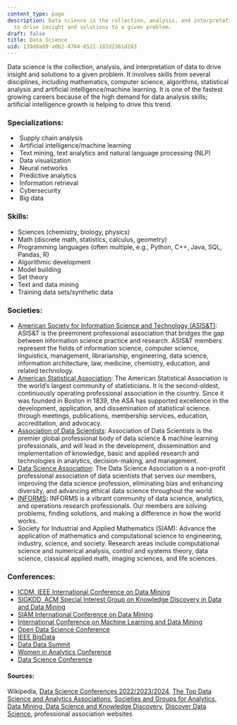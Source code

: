 ```yaml
---
content_type: page
description: Data science is the collection, analysis, and interpretation of data
  to drive insight and solutions to a given problem.
draft: false
title: Data Science
uid: 139d8a89-a0b2-4764-8521-182d2361d283
---
```

Data science is the collection, analysis, and interpretation of data to drive insight and solutions to a given problem. It involves skills from several disciplines, including mathematics, computer science, algorithms, statistical analysis and artificial intelligence/machine learning. It is one of the fastest growing careers because of the high demand for data analysis skills; artificial intelligence growth is helping to drive this trend.

### **Specializations:**

-  Supply chain analysis
-  Artificial intelligence/machine learning
-  Text mining, text analytics and natural language processing (NLP)
-  Data visualization
-  Neural networks
-  Predictive analytics
-  Information retrieval
-  Cybersecurity
-  Big data

### **Skills:**

- Sciences (chemistry, biology, physics)
- Math (discrete math, statistics, calculus, geometry)
- Programming languages (often multiple, e.g., Python, C++, Java, SQL, Pandas, R)
- Algorithmic development
- Model building
- Set theory
- Text and data mining
- Training data sets/synthetic data

### **Societies:**

- [American Society for Information Science and Technology (ASIS&T)](https://www.asist.org/): ASIS&T is the preeminent professional association that bridges the gap between information science practice and research. ASIS&T members represent the fields of information science, computer science, linguistics, management, librarianship, engineering, data science, information architecture, law, medicine, chemistry, education, and related technology.
- [American Statistical Association](https://www.amstat.org/): The American Statistical Association is the world’s largest community of statisticians. It is the second-oldest, continuously operating professional association in the country. Since it was founded in Boston in 1839, the ASA has supported excellence in the development, application, and dissemination of statistical science. through meetings, publications, membership services, education, accreditation, and advocacy.
- [Association of Data Scientists](http://adasci.org/): Association of Data Scientists is the premier global professional body of data science & machine learning professionals, and will lead in the development, dissemination and implementation of knowledge, basic and applied research and technologies in analytics, decision-making, and management.
- [Data Science Association](https://www.datascienceassn.org/): The Data Science Association is a non-profit professional association of data scientists that serves our members, improving the data science profession, eliminating bias and enhancing diversity, and advancing ethical data science throughout the world. 
- [INFORMS](https://www.informs.org/)**:** INFORMS is a vibrant community of data science, analytics, and operations research professionals. Our members are solving problems, finding solutions, and making a difference in how the world works.
- Society for Industrial and Applied Mathematics (SIAM): Advance the application of mathematics and computational science to engineering, industry, science, and society. Research areas include computational science and numerical analysis, control and systems theory, data science, classical applied math, imaging sciences, and life sciences.

### **Conferences:**

- [ICDM, IEEE International Conference on Data Mining](http://icdm.zhonghuapu.com/)
- [SIGKDD, ACM Special Interest Group on Knowledge Discovery in Data and Data Mining](http://www.kdd.org/)
- [SIAM International Conference on Data Mining](https://www.siam.org/conferences/cm/conference/sdm21)
- [International Conference on Machine Learning and Data Mining](http://www.mldm.de/)
- [Open Data Science Conference](https://odsc.com/)
- [IEEE BigData](https://bigdataieee.org/BigData2021/)
- [Data Data Summit](https://www.dbta.com/DataSummit/)
- [Women in Analytics Conference](https://womeninanalytics.com/)
- [Data Science Conference](https://www.thedatascienceconference.com/)

#### **Sources:**

Wikipedia, [Data Science Conferences 2022/2023/2024](https://conferenceindex.org/conferences/data-science), [The Top Data Science and Analytics Associations](https://analyticsindiamag.com/the-top-data-science-and-analytics-associations/), [Societies and Groups for Analytics, Data Mining, Data Science and Knowledge Discovery](https://www.kdnuggets.com/websites/societies.html), [Discover Data Science](https://www.discoverdatascience.org/career-information/), professional association websites